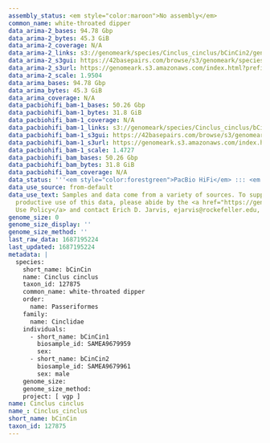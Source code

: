 ```yaml
---
assembly_status: <em style="color:maroon">No assembly</em>
common_name: white-throated dipper
data_arima-2_bases: 94.78 Gbp
data_arima-2_bytes: 45.3 GiB
data_arima-2_coverage: N/A
data_arima-2_links: s3://genomeark/species/Cinclus_cinclus/bCinCin2/genomic_data/arima/<br>
data_arima-2_s3gui: https://42basepairs.com/browse/s3/genomeark/species/Cinclus_cinclus/bCinCin2/genomic_data/arima/
data_arima-2_s3url: https://genomeark.s3.amazonaws.com/index.html?prefix=species/Cinclus_cinclus/bCinCin2/genomic_data/arima/
data_arima-2_scale: 1.9504
data_arima_bases: 94.78 Gbp
data_arima_bytes: 45.3 GiB
data_arima_coverage: N/A
data_pacbiohifi_bam-1_bases: 50.26 Gbp
data_pacbiohifi_bam-1_bytes: 31.8 GiB
data_pacbiohifi_bam-1_coverage: N/A
data_pacbiohifi_bam-1_links: s3://genomeark/species/Cinclus_cinclus/bCinCin1/genomic_data/pacbio_hifi/<br>
data_pacbiohifi_bam-1_s3gui: https://42basepairs.com/browse/s3/genomeark/species/Cinclus_cinclus/bCinCin1/genomic_data/pacbio_hifi/
data_pacbiohifi_bam-1_s3url: https://genomeark.s3.amazonaws.com/index.html?prefix=species/Cinclus_cinclus/bCinCin1/genomic_data/pacbio_hifi/
data_pacbiohifi_bam-1_scale: 1.4727
data_pacbiohifi_bam_bases: 50.26 Gbp
data_pacbiohifi_bam_bytes: 31.8 GiB
data_pacbiohifi_bam_coverage: N/A
data_status: '''<em style="color:forestgreen">PacBio HiFi</em> ::: <em style="color:forestgreen">Arima</em>'''
data_use_source: from-default
data_use_text: Samples and data come from a variety of sources. To support fair and
  productive use of this data, please abide by the <a href="https://genome10k.soe.ucsc.edu/data-use-policies/">Data
  Use Policy</a> and contact Erich D. Jarvis, ejarvis@rockefeller.edu, with any questions.
genome_size: 0
genome_size_display: ''
genome_size_method: ''
last_raw_data: 1687195224
last_updated: 1687195224
metadata: |
  species:
    short_name: bCinCin
    name: Cinclus cinclus
    taxon_id: 127875
    common_name: white-throated dipper
    order:
      name: Passeriformes
    family:
      name: Cinclidae
    individuals:
      - short_name: bCinCin1
        biosample_id: SAMEA9679959
        sex:
      - short_name: bCinCin2
        biosample_id: SAMEA9679961
        sex: male
    genome_size:
    genome_size_method:
    project: [ vgp ]
name: Cinclus cinclus
name_: Cinclus_cinclus
short_name: bCinCin
taxon_id: 127875
---
```

